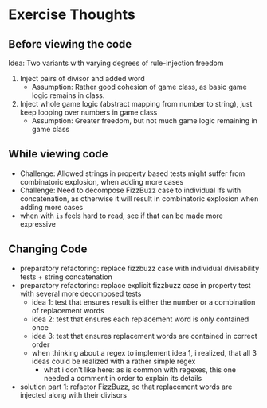 # Exercise Thoughts

## Before viewing the code

Idea: Two variants with varying degrees of rule-injection freedom
1. Inject pairs of divisor and added word
   - Assumption: Rather good cohesion of game class, as basic game logic remains in class.
2. Inject whole game logic (abstract mapping from number to string), just keep looping over numbers in game class
   - Assumption: Greater freedom, but not much game logic remaining in game class

## While viewing code

- Challenge: Allowed strings in property based tests might suffer from combinatoric explosion, when adding more cases
- Challenge: Need to decompose FizzBuzz case to individual ifs with concatenation, as otherwise it will result in combinatoric explosion when adding more cases
- when with `is` feels hard to read, see if that can be made more expressive

## Changing Code
- preparatory refactoring: replace fizzbuzz case with individual divisability tests + string concatenation
- preparatory refactoring: replace explicit fizzbuzz case in property test with several more decomposed tests
  - idea 1: test that ensures result is either the number or a combination of replacement words
  - idea 2: test that ensures each replacement word is only contained once
  - idea 3: test that ensures replacement words are contained in correct order
  - when thinking about a regex to implement idea 1, i realized, that all 3 ideas could be realized with a rather simple regex
    - what i don't like here: as is common with regexes, this one needed a comment in order to explain its details
- solution part 1: refactor FizzBuzz, so that replacement words are injected along with their divisors